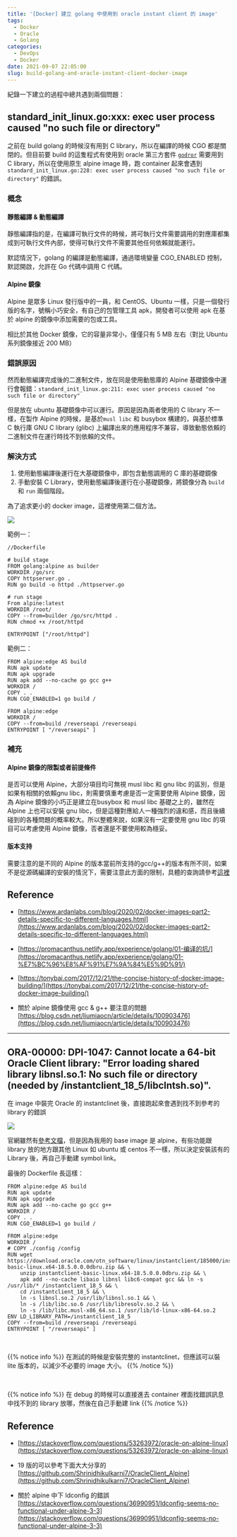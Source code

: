 ```yaml
---
title: '[Docker] 建立 golang 中使用到 oracle instant client 的 image'
tags:
  - Docker
  - Oracle
  - Golang
categories:
  - DevOps
  - Docker
date: 2021-09-07 22:05:00
slug: build-golang-and-oracle-instant-client-docker-image
---
```

紀錄一下建立的過程中總共遇到兩個問題：
<!--more-->

## standard_init_linux.go:xxx: exec user process caused "no such file or directory"

之前在 build golang 的時候沒有用到 C library，所以在編譯的時候 CGO 都是關閉的。但目前要 build 的這隻程式有使用到 oracle 第三方套件 [`godror`](https://github.com/godror/godror)  需要用到 C library，所以在使用原生 alpine image 時，跑 container 起來會遇到 `standard_init_linux.go:228: exec user process caused "no such file or directory"` 的錯誤。

### 概念

#### 靜態編譯 & 動態編譯

靜態編譯指的是，在編譯可執行文件的時候，將可執行文件需要調用的對應庫都集成到可執行文件內部，使得可執行文件不需要其他任何依賴就能運行。

默認情況下，golang 的編譯是動態編譯，通過環境變量 CGO_ENABLED 控制，默認開啟，允許在 Go 代碼中調用 C 代碼。

#### Alpine 鏡像

Alpine 是眾多 Linux 發行版中的一員，和 CentOS、Ubuntu 一樣，只是一個發行版的名字，號稱小巧安全，有自己的包管理工具 apk，開發者可以使用 apk 在基於 alpine 的鏡像中添加需要的包或工具。

相比於其他 Docker 鏡像，它的容量非常小，僅僅只有 5 MB 左右（對比 Ubuntu 系列鏡像接近 200 MB）

### 錯誤原因

然而動態編譯完成後的二進制文件，放在同是使用動態庫的 Alpine 基礎鏡像中運行會報錯：`standard_init_linux.go:211: exec user process caused "no such file or directory"`

但是放在 ubuntu 基礎鏡像中可以運行。原因是因為兩者使用的 C library 不一樣，在製作 Alpine 的時候，是基於`musl libc` 和 busybox 構建的，與基於標準 C 執行庫 GNU C library (glibc) 上編譯出來的應用程序不兼容，導致動態依賴的二進制文件在運行時找不到依賴的文件。

### 解決方式

1. 使用動態編譯後運行在大基礎鏡像中，即包含動態調用的 C 庫的基礎鏡像
2. 手動安裝 C Library，使用動態編譯後運行在小基礎鏡像，將鏡像分為 `build` 和 `run` 兩個階段。

為了追求更小的 docker image，這裡使用第二個方法。

![](https://imgur.com/aODpLcK.png)

範例一：

```docker
//Dockerfile

# build stage
FROM golang:alpine as builder
WORKDIR /go/src
COPY httpserver.go .
RUN go build -o httpd ./httpserver.go

# run stage
From alpine:latest
WORKDIR /root/
COPY --from=builder /go/src/httpd .
RUN chmod +x /root/httpd

ENTRYPOINT ["/root/httpd"]
```

範例二：

```docker
FROM alpine:edge AS build
RUN apk update
RUN apk upgrade
RUN apk add --no-cache go gcc g++
WORKDIR /
COPY . .
RUN CGO_ENABLED=1 go build /

FROM alpine:edge
WORKDIR /
COPY --from=build /reverseapi /reverseapi
ENTRYPOINT [ "/reverseapi" ]
```

### 補充

#### Alpine 鏡像的限製或者前提條件
是否可以使用 Alpine，大部分項目均可無視 musl libc 和 gnu libc 的區別，但是如果有相關的依賴gnu libc，則需要慎重考慮是否一定需要使用 Alpine 鏡像，因為 Alpine 鏡像的小巧正是建立在busybox 和 musl libc 基礎之上的，雖然在 Alpine 上也可以安裝 gnu libc，但是這種對應給人一種強烈的違和感，而且後續碰到的各種問題的概率較大。所以整體來說，如果沒有一定要使用 gnu libc 的項目可以考慮使用 Alpine 鏡像，否者還是不要使用較為穩妥。

#### 版本支持
需要注意的是不同的 Alpine 的版本當前所支持的gcc/g++的版本有所不同，如果不是從源碼編譯的安裝的情況下，需要注意此方面的限制，具體的查詢請參考[這裡](https://pkgs.alpinelinux.org)

## Reference

- [https://www.ardanlabs.com/blog/2020/02/docker-images-part2-details-specific-to-different-languages.html](https://www.ardanlabs.com/blog/2020/02/docker-images-part2-details-specific-to-different-languages.html)
- [https://promacanthus.netlify.app/experience/golang/01-编译的坑/](https://promacanthus.netlify.app/experience/golang/01-%E7%BC%96%E8%AF%91%E7%9A%84%E5%9D%91/)
- [https://tonybai.com/2017/12/21/the-concise-history-of-docker-image-building/](https://tonybai.com/2017/12/21/the-concise-history-of-docker-image-building/)

- 關於 alpine 鏡像使用 gcc & g++ 要注意的問題
[https://blog.csdn.net/liumiaocn/article/details/100903476](https://blog.csdn.net/liumiaocn/article/details/100903476)

----------

## ORA-00000: DPI-1047: Cannot locate a 64-bit Oracle Client library: "Error loading shared library libnsl.so.1: No such file or directory (needed by /instantclient_18_5/libclntsh.so)".

在 image 中裝完 Oracle 的 instantclinet 後，直接跑起來會遇到找不到參考的 library 的錯誤

![](https://imgur.com/NU8XcVr.png)

官網雖然有[參考文檔](https://docs.oracle.com/en/database/oracle/oracle-database/18/lnoci/instant-client.html#GUID-7D65474A-8790-4E81-B535-409010791C2F)，但是因為我用的 base image 是 alpine，有些功能跟 library 放的地方跟其他 Linux 如 ubuntu 或 centos 不一樣，所以決定安裝該有的 Library 後，再自己手動建 symbol link。

最後的 Dockerfile 長這樣：

```docker
FROM alpine:edge AS build
RUN apk update
RUN apk upgrade
RUN apk add --no-cache go gcc g++
WORKDIR /
COPY . .
RUN CGO_ENABLED=1 go build /

FROM alpine:edge
WORKDIR /
# COPY ./config /config
RUN wget https://download.oracle.com/otn_software/linux/instantclient/185000/instantclient-basic-linux.x64-18.5.0.0.0dbru.zip && \
    unzip instantclient-basic-linux.x64-18.5.0.0.0dbru.zip && \
    apk add --no-cache libaio libnsl libc6-compat gcc && ln -s /usr/lib/* /instantclient_18_5 && \
    cd /instantclient_18_5 && \
    ln -s libnsl.so.2 /usr/lib/libnsl.so.1 && \
    ln -s /lib/libc.so.6 /usr/lib/libresolv.so.2 && \
    ln -s /lib/libc.musl-x86_64.so.1 /usr/lib/ld-linux-x86-64.so.2
ENV LD_LIBRARY_PATH=/instantclient_18_5
COPY --from=build /reverseapi /reverseapi
ENTRYPOINT [ "/reverseapi" ]
```

</br>

{{% notice info %}}
在測試的時候是安裝完整的 instantclinet，但應該可以裝 lite 版本的，以減少不必要的 image 大小。
{{% /notice %}}

</br>

{{% notice info %}}
在 debug 的時候可以直接進去 container 裡面找錯誤訊息中找不到的 library 放哪，然後在自己手動建 link
{{% /notice %}}

## Reference

- [https://stackoverflow.com/questions/53263972/oracle-on-alpine-linux](https://stackoverflow.com/questions/53263972/oracle-on-alpine-linux)

- 19 版的可以參考下面大大分享的
[https://github.com/Shrinidhikulkarni7/OracleClient_Alpine](https://github.com/Shrinidhikulkarni7/OracleClient_Alpine)

- 關於 alpine 中下 ldconfig 的錯誤
[https://stackoverflow.com/questions/36990951/ldconfig-seems-no-functional-under-alpine-3-3](https://stackoverflow.com/questions/36990951/ldconfig-seems-no-functional-under-alpine-3-3)